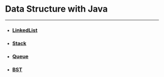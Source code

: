 # Data Structure with Java

---

- ### [LinkedList](./src/main/java/linkedlist/README.md)
- ### [Stack](./src/main/java/stack/README.md)
- ### [Queue](./src/main/java/queue/README.md)
- ### [BST](./src/main/java/bst/README.md)

